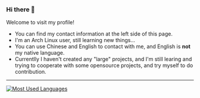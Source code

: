 ### Hi there 👋

Welcome to visit my profile!

- You can find my contact information at the left side of this page.
- I'm an Arch Linux user, still learning new things...
- You can use Chinese and English to contact with me, and English is **not** my native language.
- Currentlly I haven't created any "large" projects,
  and I'm still learing and trying to cooperate with some opensource projects,
  and try myself to do contribution.

----

[![Most Used Languages](https://github-readme-stats.vercel.app/api/top-langs/?username=STARRY-S&layout=compact)](https://github.com/STARRY-S/STARRY-S)
